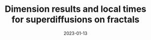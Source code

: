 ---
title: "Dimension results and local times for superdiffusions on fractals"
date: 2023-01-13
authors: ["Ben Hambly", "Peter Koepernik*"]
venue: "Stochastic Processes and their Applications"
paper-url: "https://www.sciencedirect.com/science/article/pii/S030441492300008X"
pdf-url: "https://ora.ox.ac.uk/objects/uuid:4bed4087-7b18-419d-b8bb-75fe89b2630d/files/rzs25x911j"
layout: none
---